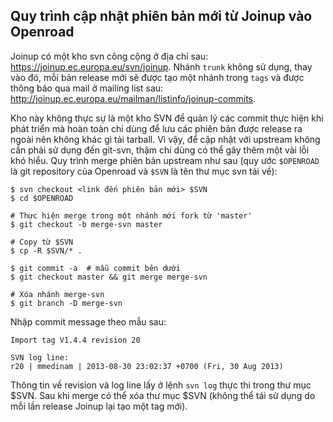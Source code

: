 ## Quy trình cập nhật phiên bản mới từ Joinup vào Openroad

Joinup có một kho svn công cộng ở địa chỉ sau:
<https://joinup.ec.europa.eu/svn/joinup>. Nhánh `trunk` không sử dụng, thay vào đó, mỗi bản release mới sẽ được tạo một nhánh trong `tags` và được thông báo qua mail ở mailing list sau: <http://joinup.ec.europa.eu/mailman/listinfo/joinup-commits>.

Kho này không thực sự là một kho SVN để quản lý các commit thực hiện khi phát triển mà hoàn toàn chỉ dùng để lưu các phiên bản được release ra ngoài nên không khác gì tải tarball. Vì vậy, để cập nhật với upstream không cần phải sử dụng đến git-svn, thậm chí dùng có thể gây thêm một vài lỗi khó hiểu. Quy trình merge phiên bản upstream như sau (quy ước `$OPENROAD` là git repository của Openroad và `$SVN` là tên thư mục svn tải về):

    $ svn checkout <link đến phiên bản mới> $SVN
    $ cd $OPENROAD
    
    # Thực hiện merge trong một nhánh mới fork từ 'master'
    $ git checkout -b merge-svn master
    
    # Copy từ $SVN
    $ cp -R $SVN/* .
    
    $ git commit -a  # mẫu commit bên dưới
    $ git checkout master && git merge merge-svn
    
    # Xóa nhánh merge-svn
    $ git branch -D merge-svn

Nhập commit message theo mẫu sau:

    Import tag V1.4.4 revision 20
    
    SVN log line:
    r20 | mmedinam | 2013-08-30 23:02:37 +0700 (Fri, 30 Aug 2013)

Thông tin về revision và log line lấy ở lệnh `svn log` thực thi trong thư mục $SVN. Sau khi merge có thể xóa thư mục $SVN (không thể tái sử dụng do mỗi lần release Joinup lại tạo một tag mới).
